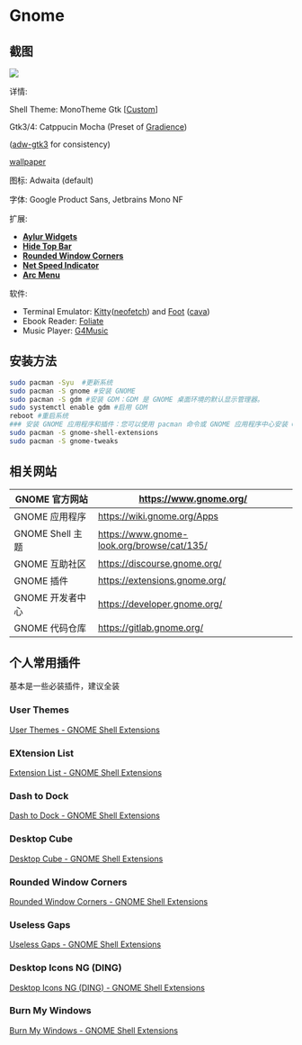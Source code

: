 # Gnome
## 截图
![](/gnome.jpg)

详情:

Shell Theme: MonoTheme Gtk [[Custom](https://github.com/lime-desu/dootsfile/tree/monochrome/themes/MonoTheme%20-%20Catppuccin%20(Mocha:%20Lavender))]

Gtk3/4: Catppucin Mocha (Preset of [Gradience](https://gradience.atrophaneura.tech/))

([adw-gtk3](https://github.com/lassekongo83/adw-gtk3) for consistency)

[wallpaper](https://github.com/FrenzyExists/wallpapers/blob/58db85af2bee1fbeb8ec48d60133f86952e833f7/Anime/sad-girl.png)

图标: Adwaita (default)

字体: Google Product Sans, Jetbrains Mono NF

扩展:

- [**Aylur Widgets**](https://extensions.gnome.org/extension/5338/aylurs-widgets/) 
- [**Hide Top Bar**](https://extensions.gnome.org/extension/545/hide-top-bar/)
- [**Rounded Window Corners**](https://extensions.gnome.org/extension/5237/rounded-window-corners/) 
- [**Net Speed Indicator**](https://extensions.gnome.org/extension/104/netspeed/)
- [**Arc Menu**](https://extensions.gnome.org/extension/3628/arcmenu/) 

软件:

- Terminal Emulator: [Kitty](https://sw.kovidgoyal.net/kitty/)([neofetch](https://github.com/dylanaraps/neofetch)) and [Foot](https://codeberg.org/dnkl/foot) ([cava](https://github.com/karlstav/cava))
- Ebook Reader: [Foliate](https://github.com/johnfactotum/foliate)
- Music Player: [G4Music](https://gitlab.gnome.org/neithern/g4music)

## 安装方法

```bash
sudo pacman -Syu  #更新系统
sudo pacman -S gnome #安装 GNOME
sudo pacman -S gdm #安装 GDM：GDM 是 GNOME 桌面环境的默认显示管理器。
sudo systemctl enable gdm #启用 GDM
reboot #重启系统
### 安装 GNOME 应用程序和插件：您可以使用 pacman 命令或 GNOME 应用程序中心安装 GNOME 应用程序和插件
sudo pacman -S gnome-shell-extensions
sudo pacman -S gnome-tweaks
```

## 相关网站

| GNOME 官方网站   | https://www.gnome.org/                     |
| ---------------- | ------------------------------------------ |
| GNOME 应用程序   | https://wiki.gnome.org/Apps                |
| GNOME Shell 主题 | https://www.gnome-look.org/browse/cat/135/ |
| GNOME 互助社区   | https://discourse.gnome.org/               |
| GNOME 插件       | https://extensions.gnome.org/              |
| GNOME 开发者中心 | https://developer.gnome.org/               |
| GNOME 代码仓库   | https://gitlab.gnome.org/                  |

## 个人常用插件

基本是一些必装插件，建议全装

### User Themes

[User Themes - GNOME Shell Extensions](https://extensions.gnome.org/extension/19/user-themes/)

### EXtension List

[Extension List - GNOME Shell Extensions](https://extensions.gnome.org/extension/3088/extension-list/)

### Dash to Dock

[Dash to Dock - GNOME Shell Extensions](https://extensions.gnome.org/extension/307/dash-to-dock/)

### Desktop Cube

[Desktop Cube - GNOME Shell Extensions](https://extensions.gnome.org/extension/4648/desktop-cube/)

### Rounded Window Corners

[Rounded Window Corners - GNOME Shell Extensions](https://extensions.gnome.org/extension/5237/rounded-window-corners/)

### Useless Gaps

[Useless Gaps - GNOME Shell Extensions](https://extensions.gnome.org/extension/4684/useless-gaps/)

### Desktop Icons NG (DING)

[Desktop Icons NG (DING) - GNOME Shell Extensions](https://extensions.gnome.org/extension/2087/desktop-icons-ng-ding/)

### Burn My Windows

[Burn My Windows - GNOME Shell Extensions](https://extensions.gnome.org/extension/4679/burn-my-windows/)